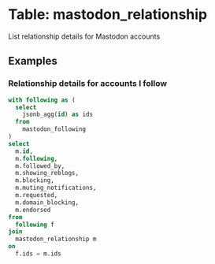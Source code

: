 # Table: mastodon_relationship

List relationship details for Mastodon accounts

## Examples

### Relationship details for accounts I follow

```sql
with following as (
  select
    jsonb_agg(id) as ids
  from
    mastodon_following
)
select 
  m.id,
  m.following,
  m.followed_by,
  m.showing_reblogs,
  m.blocking,
  m.muting_notifications,
  m.requested,
  m.domain_blocking,
  m.endorsed
from
  following f
join
  mastodon_relationship m
on
  f.ids = m.ids
```
